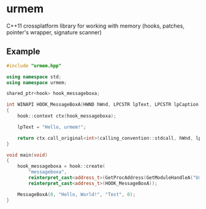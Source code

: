 # urmem
C++11 crossplatform library for working with memory (hooks, patches, pointer's wrapper, signature scanner)
## Example
```cpp
#include "urmem.hpp"

using namespace std;
using namespace urmem;

shared_ptr<hook> hook_messageboxa;

int WINAPI HOOK_MessageBoxA(HWND hWnd, LPCSTR lpText, LPCSTR lpCaption, UINT uType)
{
	hook::context ctx(hook_messageboxa);

	lpText = "Hello, urmem!";

	return ctx.call_original<int>(calling_convention::stdcall, hWnd, lpText, lpCaption, uType);
}

void main(void)
{
	hook_messageboxa = hook::create(
		"messageboxa",
		reinterpret_cast<address_t>(GetProcAddress(GetModuleHandleA("User32.dll"), "MessageBoxA")),
		reinterpret_cast<address_t>(HOOK_MessageBoxA));

	MessageBoxA(0, "Hello, World!", "Test", 0);
}
```
